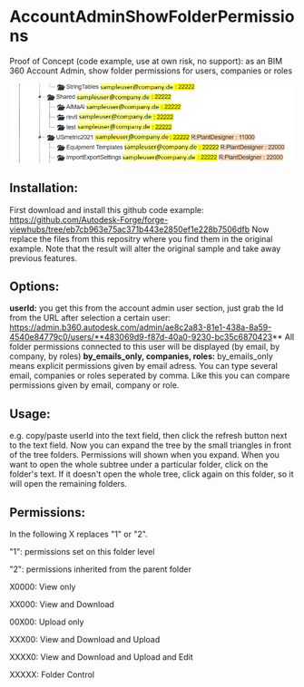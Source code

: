 # AccountAdminShowFolderPermissions
Proof of Concept (code example, use at own risk, no support): as an BIM 360 Account Admin, show folder permissions for users, companies or roles

<img src="https://github.com/Henaccount/AccountAdminShowFolderPermissions/blob/master/POCaccountadminfolderpermissions.png">

## Installation: 

First download and install this github code example: https://github.com/Autodesk-Forge/forge-viewhubs/tree/eb7cb963e75ac371b443e2850ef1e228b7506dfb
Now replace the files from this repositry where you find them in the original example. Note that the result will alter the original sample and take away previous features.

## Options:

**userId:** you get this from the account admin user section, just grab the Id from the URL after selection a certain user: https://admin.b360.autodesk.com/admin/ae8c2a83-81e1-438a-8a59-4540e84779c0/users/**483069d9-f87d-40a0-9230-bc35c6870423** All folder permissions connected to this user will be displayed (by email, by company, by roles)
**by_emails_only, companies, roles:** by_emails_only means explicit permissions given by email adress. You can type several email, companies or roles seperated by comma. Like this you can compare permissions given by email, company or role.


## Usage:

e.g. copy/paste userId into the text field, then click the refresh button next to the text field. Now you can expand the tree by the small triangles in front of the tree folders. Permissions will shown when you expand. When you want to open the whole subtree under a particular folder, click on the folder's text. If it doesn't open the whole tree, click again on this folder, so it will open the remaining folders.


## Permissions:

In the following X replaces "1" or "2".

"1": permissions set on this folder level

"2": permissions inherited from the parent folder


X0000: View only

XX000: View and Download

00X00: Upload only

XXX00: View and Download and Upload

XXXX0: View and Download and Upload and Edit

XXXXX: Folder Control


